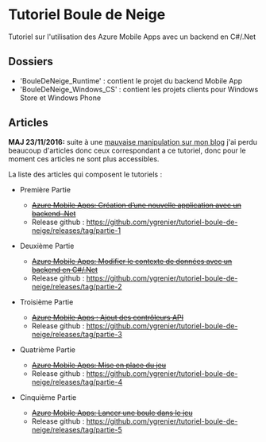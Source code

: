 # Tutoriel Boule de Neige

Tutoriel sur l'utilisation des Azure Mobile Apps avec un backend en C#/.Net

## Dossiers

- 'BouleDeNeige_Runtime' : contient le projet du backend Mobile App
- 'BouleDeNeige_Windows_CS' : contient les projets clients pour Windows Store et Windows Phone

## Articles

**MAJ 23/11/2016:** suite à une [mauvaise manipulation sur mon blog](http://blog.ygrenier.com/2016/11/le-boulet-a-encore-frappe/)  j'ai perdu beaucoup d'articles donc ceux correspondant a ce tutoriel, donc pour le moment ces articles ne sont plus accessibles.

La liste des articles qui composent le tutoriels :

- Première Partie
	- ~~[Azure Mobile Apps: Création d’une nouvelle application avec un backend .Net](http://blog.ygrenier.com/2015/12/azure-mobile-apps-creation-dune-nouvelle-application/)~~
	- Release github : https://github.com/ygrenier/tutoriel-boule-de-neige/releases/tag/partie-1
	
- Deuxième Partie
	- ~~[Azure Mobile Apps: Modifier le contexte de données avec un backend en C#/.Net](http://blog.ygrenier.com/2015/12/azure-mobile-apps-modifier-le-contexte-de-donnees/)~~
	- Release github : https://github.com/ygrenier/tutoriel-boule-de-neige/releases/tag/partie-2

- Troisième Partie
	- ~~[Azure Mobile Apps : Ajout des contrôleurs API](http://blog.ygrenier.com/2015/12/azure-mobile-apps-ajout-controleurs-api/)~~
	- Release github : https://github.com/ygrenier/tutoriel-boule-de-neige/releases/tag/partie-3

- Quatrième Partie
	- ~~[Azure Mobile Apps: Mise en place du jeu](http://blog.ygrenier.com/2015/12/azure-mobile-apps-mise-en-place-du-jeu/)~~
	- Release github : https://github.com/ygrenier/tutoriel-boule-de-neige/releases/tag/partie-4

- Cinquième Partie
	- ~~[Azure Mobile Apps: Lancer une boule dans le jeu](http://blog.ygrenier.com/2015/12/azure-mobile-apps-lancer-une-boule-dans-le-jeu/)~~
	- Release github : https://github.com/ygrenier/tutoriel-boule-de-neige/releases/tag/partie-5


